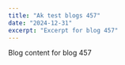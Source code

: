 ```yaml
---
title: "Ak test blogs 457"
date: "2024-12-31"
excerpt: "Excerpt for blog 457"
---
```


Blog content for blog 457